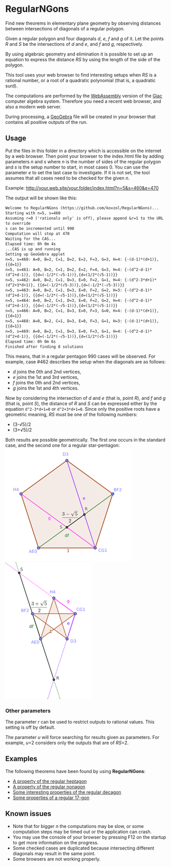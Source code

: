 # RegularNGons

Find new theorems in elementary plane geometry by observing distances
between intersections of diagonals of a regular polygon.

Given a regular polygon and four diagonals _d_, _e_, _f_ and _g_ of it.
Let the points _R_ and _S_ be the intersections of _d_ and _e_, and _f_ and _g_,
respectively.

By using algebraic geometry and elimination it is possible to
set up an equation to express the distance _RS_ by using the
length of the side of the polygon.

This tool uses your web browser to find interesting setups
when _RS_ is a rational number, or a root of a quadratic
polynomial (that is, a quadratic surd).

The computations are performed by the 
[WebAssembly](http://webassembly.org/) version of the 
[Giac](https://www-fourier.ujf-grenoble.fr/~parisse/giac.html)
computer algebra system. Therefore you need a recent web browser,
and also a modern web server.

During processing, a [GeoGebra](http://www.geogebra.org)
file will be created in your browser
that contains all positive outputs of the run. 

## Usage

Put the files in this folder in a directory which is accessible on
the internet by a web browser. Then point your browser to
the index.html file by adding parameters _n_ and _s_ where _n_
is the number of sides of the regular polygon and _s_ is the
setup number to start, in most cases 0.
You can use the parameter _e_ to set the last case to
investigate. If it is not set, the tool assumes that
all cases need to be checked for the given _n_.


Example: http://your.web.site/your.folder/index.html?n=5&s=460&e=470

The output will be shown like this:
```
Welcome to RegularNGons (https://github.com/kovzol/RegularNGons)...
Starting with n=5, s=460
Assuming r=0 ('rationals only' is off), please append &r=1 to the URL to override
s can be incremented until 990
Computation will stop at 470
Waiting for the CAS...
Elapsed time: 0h 0m 4s
...CAS is up and running
Setting up GeoGebra applet
n=5, s=460: A=0, B=2, C=1, D=2, E=2, F=3, G=3, H=4: {-(d-1)*(d+1)}, {{d=1}}
n=5, s=461: A=0, B=2, C=1, D=2, E=2, F=4, G=3, H=4: {-(d^2-d-1)*(d^2+d-1)}, {{d=(-1/2*(-√5-1))},{d=(1/2*(√5-1))}}
n=5, s=462: A=0, B=2, C=1, D=3, E=0, F=2, G=1, H=4: {-(d^2-3*d+1)*(d^2+3*d+1)}, {{d=(-1/2*(√5-3))},{d=(-1/2*(-√5-3))}}
n=5, s=463: A=0, B=2, C=1, D=3, E=0, F=2, G=2, H=3: {-(d^2-d-1)*(d^2+d-1)}, {{d=(-1/2*(-√5-1))},{d=(1/2*(√5-1))}}
n=5, s=464: A=0, B=2, C=1, D=3, E=0, F=2, G=2, H=4: {-(d^2-d-1)*(d^2+d-1)}, {{d=(-1/2*(-√5-1))},{d=(1/2*(√5-1))}}
n=5, s=466: A=0, B=2, C=1, D=3, E=0, F=3, G=0, H=4: {-(d-1)*(d+1)}, {{d=1}}
n=5, s=468: A=0, B=2, C=1, D=3, E=0, F=3, G=1, H=3: {-(d-1)*(d+1)}, {{d=1}}
n=5, s=469: A=0, B=2, C=1, D=3, E=0, F=3, G=1, H=4: {-(d^2-d-1)*(d^2+d-1)}, {{d=(-1/2*(-√5-1))},{d=(1/2*(√5-1))}}
Elapsed time: 0h 0m 6s
Finished after finding 8 solutions
```
This means, that in a regular pentagon 990 cases will be observed.
For example, case #462 describes the setup when the diagonals are as follows:
  * _d_ joins the 0th and 2nd vertices,
  * _e_ joins the 1st and 3rd vertices,
  * _f_ joins the 0th and 2nd vertices,
  * _g_ joins the 1st and 4th vertices.

Now by considering the intersection of _d_ and _e_ (that is, point _R_), and _f_ and _g_
(that is, point _S_), the distance of _R_ and _S_ can be expressed either by
the equation `d^2-3*d+1=0` or `d^2+3*d+1=0`. Since only the positive
roots have a geometric meaning, _RS_ must be one of the following numbers:
  * (3-√5)/2
  * (3+√5)/2

Both results are possible geometrically. The first one
occurs in the standard case, and the second one for a regular star-pentagon:
![a regular pentagon](/fig/pentagon-small.png?raw=true "A regular pentagon")
![a regular star-pentagon](/fig/star-pentagon-small.png?raw=true "A regular star-pentagon")

### Other parameters

The parameter _r_ can be used to restrict outputs to rational
values. This setting is off by default.

The parameter _u_ will force searching for results given as parameters.
For example, _u_=2 considers only the outputs that are of _RS_=2.   

## Examples

The following theorems have been found by using **RegularNGons**:
  * [A property of the regular heptagon](https://www.geogebra.org/m/trpuKnDs)   
  * [A property of the regular nonagon](https://www.geogebra.org/m/xByk6ESM)
  * [Some interesting properties of the regular decagon](https://www.geogebra.org/m/WRpmrAmH)
  * [Some properties of a regular 17-gon](https://www.geogebra.org/m/V6Zdjzza)

## Known issues

  * Note that for bigger _n_ the computations may be slow, or some computation steps may be timed out or the application can crash.
  * You may use the console of your browser by pressing F12 on the startup to get more information on the progress.
  * Some checked cases are duplicated because intersecting different diagonals may result in the same point.
  * Some browsers are not working properly.